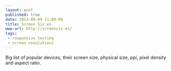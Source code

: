 ```yaml
---
layout: post
published: true
date: 2013-09-09 11:08:09
title: Screen Siz.es
www-url: http://screensiz.es/
tags: 
 - responsive testing
 - screen resolutions
---
```


Big list of popular devices, their screen size, physical size, ppi, pixel density and aspect ratio. 
